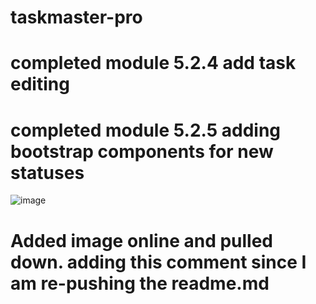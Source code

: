 # taskmaster-pro
# completed module 5.2.4 add task editing
# completed module 5.2.5 adding bootstrap components for new statuses
![image](https://user-images.githubusercontent.com/49574487/165197476-72361993-bd28-4876-9bf2-71ea8bf35a0a.png)
# Added image online and pulled down.  adding this comment since I am re-pushing the readme.md
